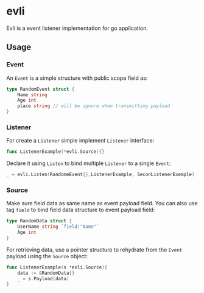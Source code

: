 # evli

Evli is a event listener implementation for go application.

## Usage

### Event

An `Event` is a simple structure with public scope field as:

```go
type RandomEvent struct {
    Name string
    Age int
    place string // will be ignore when transmitting payload
}
```

### Listener

For create a `Listener` simple implement `Listener` interface:

```go
func ListenerExample(*evli.Source){}
```

Declare it using `Listen` to bind multiple `Listener` to a single `Event`:

```go
_ = evli.Listen(RandomeEvent{},ListenerExample, SeconListenerExemple)
```

### Source


Make sure field data as same name as event payload field.
You can also use tag `field` to bind field data structure to event payload field:

```go
type RandomData struct {
    UserName string `field:"Name"`
    Age int
}
```

For retrieving data, use a pointer structure to rehydrate from the `Event` payload using the `Source` object:

```go
func ListenerExample(s *evli.Source){
    data := &RandomData{}
    _ = s.Payload(data)
}
```
